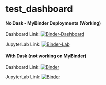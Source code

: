 # test_dashboard

#### No Dask - MyBinder Deployments (Working)

Dashboard Link: [![Binder-Dashboard](https://mybinder.org/badge_logo.svg)](https://mybinder.org/v2/gh/rmg55/test_dashboard/master?urlpath=panel/test_dashboard_nodask)

JupyterLab Link: [![Binder-Lab](https://mybinder.org/badge_logo.svg)](https://mybinder.org/v2/gh/rmg55/test_dashboard/master?urlpath=lab/tree/test_dashboard_nodask.ipynb)

#### With Dask (not working on MyBinder)

Dashboard Link: [![Binder](https://binder.pangeo.io/badge_logo.svg)](https://binder.pangeo.io/v2/gh/rmg55/test_dashboard/master?urlpath=panel/test_dashboard)

JupyterLab Link: [![Binder](https://binder.pangeo.io/badge_logo.svg)](https://binder.pangeo.io/v2/gh/rmg55/test_dashboard/master?urlpath=lab/tree/test_dashboard.ipynb)
